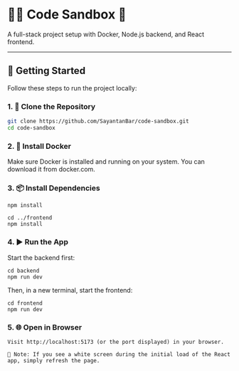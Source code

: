# 👨‍💻 Code Sandbox 📡

A full-stack project setup with Docker, Node.js backend, and React frontend.

---

## 🚀 Getting Started

Follow these steps to run the project locally:

### 1. 🧱 Clone the Repository

```bash
git clone https://github.com/SayantanBar/code-sandbox.git
cd code-sandbox
```

### 2. 🐳 Install Docker

Make sure Docker is installed and running on your system. You can download it from docker.com.

### 3. 📦 Install Dependencies

```cd backend
npm install

cd ../frontend
npm install
```

### 4. ▶️ Run the App

Start the backend first:

```
cd backend
npm run dev
```

Then, in a new terminal, start the frontend:

```
cd frontend
npm run dev
```

### 5. 🌐 Open in Browser

```
Visit http://localhost:5173 (or the port displayed) in your browser.
```

```
🔴 Note: If you see a white screen during the initial load of the React app, simply refresh the page.
```
